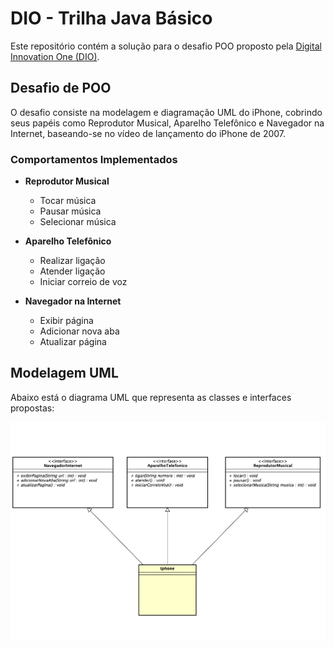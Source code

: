 # DIO - Trilha Java Básico

Este repositório contém a solução para o desafio POO proposto pela [Digital Innovation One (DIO)](www.dio.me).

## Desafio de POO

O desafio consiste na modelagem e diagramação UML do iPhone, cobrindo seus papéis como Reprodutor Musical, Aparelho Telefônico e Navegador na Internet, baseando-se no vídeo de lançamento do iPhone de 2007.

### Comportamentos Implementados

- **Reprodutor Musical**
  - Tocar música
  - Pausar música
  - Selecionar música

- **Aparelho Telefônico**
  - Realizar ligação
  - Atender ligação
  - Iniciar correio de voz

- **Navegador na Internet**
  - Exibir página
  - Adicionar nova aba
  - Atualizar página

## Modelagem UML

Abaixo está o diagrama UML que representa as classes e interfaces propostas:

![Diagrama UML do iPhone](.github/diagrama.png)